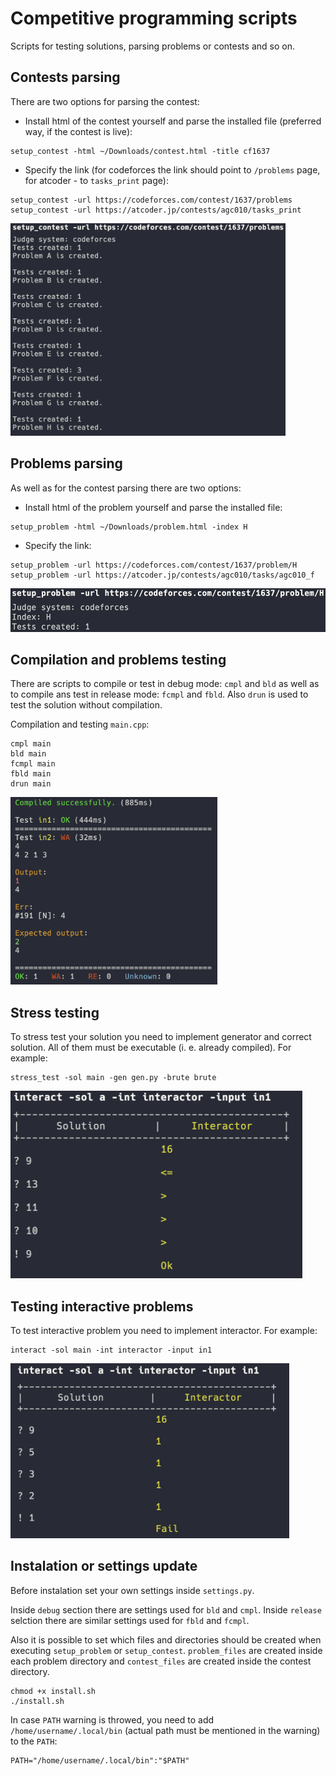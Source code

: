 # Competitive programming scripts

Scripts for testing solutions, parsing problems or contests and so on.

## Contests parsing

There are two options for parsing the contest:

- Install html of the contest yourself and parse the installed file (preferred way, if the contest is live):
```shell
setup_contest -html ~/Downloads/contest.html -title cf1637
```
- Specify the link (for codeforces the link should point to `/problems` page, for atcoder - to `tasks_print` page):
```shell
setup_contest -url https://codeforces.com/contest/1637/problems
setup_contest -url https://atcoder.jp/contests/agc010/tasks_print
```
<img src="screen_shots/setup_contest.png" height="340px">

## Problems parsing

As well as for the contest parsing there are two options:
- Install html of the problem yourself and parse the installed file:
```shell
setup_problem -html ~/Downloads/problem.html -index H
```
- Specify the link:
```shell
setup_problem -url https://codeforces.com/contest/1637/problem/H
setup_problem -url https://atcoder.jp/contests/agc010/tasks/agc010_f
```
<img src="screen_shots/setup_problem.png" height="70px">

## Compilation and problems testing

There are scripts to compile or test in debug mode: `cmpl` and `bld` as well as to compile ans test in release mode: `fcmpl` and `fbld`. Also `drun` is used to test the solution without compilation.

Compilation and testing `main.cpp`:
```shell
cmpl main
bld main
fcmpl main
fbld main
drun main
```
<img src="screen_shots/bld.png" height="300px">

## Stress testing

To stress test your solution you need to implement generator and correct solution. All of them must be executable (i. e. already compiled). For example:
```shell
stress_test -sol main -gen gen.py -brute brute
```
<img src="screen_shots/stress_test.png" height="300px">

## Testing interactive problems

To test interactive problem you need to implement interactor. For example:
```shell
interact -sol main -int interactor -input in1
```
<img src="screen_shots/interact.png" height="280px">

## Instalation or settings update

Before instalation set your own settings inside `settings.py`.

Inside `debug` section there are settings used for `bld` and `cmpl`. Inside `release` selction there are similar settings used for `fbld` and `fcmpl`.

Also it is possible to set which files and directories should be created when executing `setup_problem` or `setup_contest`. `problem_files` are created inside each problem directory and `contest_files` are created inside the contest directory.

```shell
chmod +x install.sh
./install.sh
```

In case `PATH` warning is throwed, you need to add `/home/username/.local/bin` (actual path must be mentioned in the warning) to the `PATH`:
```shell
PATH="/home/username/.local/bin":"$PATH"
```
